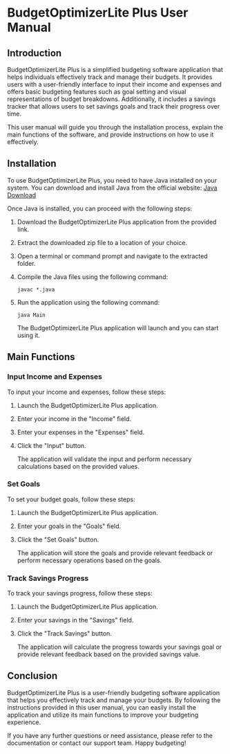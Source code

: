 # BudgetOptimizerLite Plus User Manual

## Introduction

BudgetOptimizerLite Plus is a simplified budgeting software application that helps individuals effectively track and manage their budgets. It provides users with a user-friendly interface to input their income and expenses and offers basic budgeting features such as goal setting and visual representations of budget breakdowns. Additionally, it includes a savings tracker that allows users to set savings goals and track their progress over time.

This user manual will guide you through the installation process, explain the main functions of the software, and provide instructions on how to use it effectively.

## Installation

To use BudgetOptimizerLite Plus, you need to have Java installed on your system. You can download and install Java from the official website: [Java Download](https://www.java.com/en/download/)

Once Java is installed, you can proceed with the following steps:

1. Download the BudgetOptimizerLite Plus application from the provided link.
2. Extract the downloaded zip file to a location of your choice.
3. Open a terminal or command prompt and navigate to the extracted folder.
4. Compile the Java files using the following command:

   ```
   javac *.java
   ```

5. Run the application using the following command:

   ```
   java Main
   ```

   The BudgetOptimizerLite Plus application will launch and you can start using it.

## Main Functions

### Input Income and Expenses

To input your income and expenses, follow these steps:

1. Launch the BudgetOptimizerLite Plus application.
2. Enter your income in the "Income" field.
3. Enter your expenses in the "Expenses" field.
4. Click the "Input" button.

   The application will validate the input and perform necessary calculations based on the provided values.

### Set Goals

To set your budget goals, follow these steps:

1. Launch the BudgetOptimizerLite Plus application.
2. Enter your goals in the "Goals" field.
3. Click the "Set Goals" button.

   The application will store the goals and provide relevant feedback or perform necessary operations based on the goals.

### Track Savings Progress

To track your savings progress, follow these steps:

1. Launch the BudgetOptimizerLite Plus application.
2. Enter your savings in the "Savings" field.
3. Click the "Track Savings" button.

   The application will calculate the progress towards your savings goal or provide relevant feedback based on the provided savings value.

## Conclusion

BudgetOptimizerLite Plus is a user-friendly budgeting software application that helps you effectively track and manage your budgets. By following the instructions provided in this user manual, you can easily install the application and utilize its main functions to improve your budgeting experience.

If you have any further questions or need assistance, please refer to the documentation or contact our support team. Happy budgeting!